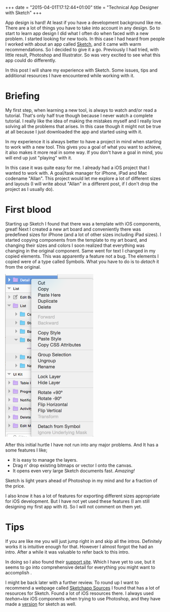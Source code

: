 +++
date = "2015-04-01T17:12:44+01:00"
title = "Technical App Designer with Sketch"
+++

App design is hard! At least if you have a development background like me. There are a lot of things you have to take into account in any design. So to start to learn app design I did what I often do when faced with a new problem. I started looking for new tools. In this case I had heard from people I worked with about an app called [Sketch](http://sketchapp.com), and it came with warm recommendations. So I decided to give it a go. Previously I had tried, with little result, Photoshop and Illustrator. So was very excited to see what this app could do differently.

In this post I will share my experience with Sketch. Some issues, tips and additional resources I have encountered while working with it.

<!--more-->

# Briefing
My first step, when learning a new tool, is always to watch and/or read a tutorial. That's only half true though because I never watch a complete tutorial. I really like the idea of making the mistakes myself and I really love solving all the problems that arises. In this case though it might not be true at all because I just downloaded the app and started using with it. 

In my experience it is always better to have a project in mind when starting to work with a new tool. This gives you a goal of what you want to achieve, it also makes it more real in some way. If you don't have a goal in mind, you will end up just "playing" with it.

In this case it was quite easy for me. I already had a iOS project that I wanted to work with. A goal/task manager for iPhone, iPad and Mac codename "Allan". This project would let me explore a lot of different sizes and layouts (I will write about "Allan" in a different post, if I don't drop the project as I usually do).

# First blood
Starting up Sketch I found that there was a template with iOS components, great! Next I created a new art board and conveniently there was predefined sizes for iPhone (and a lot of other sizes including iPad sizes). I started copying components from the template to my art board, and changing their sizes and colors I soon realized that everything was changing in the original component. Same went for text I changed in my copied elements. This was apparently a feature not a bug. The elements I copied were of a type called Symbols. What you have to do is to *detach* it from the original.

![Sketch context menu ’Detach from Symbol’](/images/sketch1.png)

After this initial hurtle I have not run into any major problems. And It has a some features I like;

* It is easy to manage the layers.
* Drag n’ drop existing bitmaps or vector I onto the canvas. 
* It opens even very large Sketch documents fast. *Amazing!*

Sketch is light years ahead of Photoshop in my mind and for a fraction of the price.

I also know it has a lot of features for exporting different sizes appropriate for iOS development. But I have not yet used these features (I am still designing my first app with it). So I will not comment on them yet.

# Tips
If you are like me you will just jump right in and skip all the intros. Definitely works it is intuitive enough for that. However I almost forgot the had an intro. After a while it was valuable to refer back to this intro.

In doing so I also found their [support site](http://www.bohemiancoding.com/sketch/support/documentation/12-importing/). Which I have yet to use, but it seems to go into comprehensive detail for everything you might want to accomplish .

I might be back later with a further review. To round up I want to recommend a webpage called [Sketchapp Sources](http://www.sketchappsources.com) I found that has a lot of resources for Sketch. Found a lot of iOS resources there. I always used *teehan+lax* iOS components when trying to use Photoshop, and they have made a [version](http://www.sketchappsources.com/free-source/933-ios8-gui-elements-sketch-freebie-resource.html) for sketch as well.




